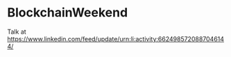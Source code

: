 # BlockchainWeekend
Talk at https://www.linkedin.com/feed/update/urn:li:activity:6624985720887046144/
